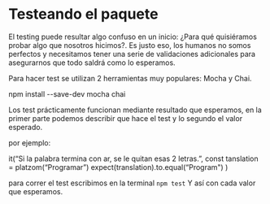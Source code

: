 # Testeando el paquete

El testing puede resultar algo confuso en un inicio: ¿Para qué quisiéramos probar algo que nosotros hicimos?. Es justo eso, los humanos no somos perfectos y necesitamos tener una serie de validaciones adicionales para asegurarnos que todo saldrá como lo esperamos.

Para hacer test se utilizan 2 herramientas muy populares: Mocha y Chai.

npm install --save-dev mocha chai 

Los test prácticamente funcionan mediante resultado que esperamos, en la primer parte podemos describir que hace el test y lo segundo el valor esperado.

por ejemplo:

it(“Si la palabra termina con ar, se le quitan esas 2 letras.”,
  const tanslation = platzom(“Programar”)
  expect(translation).to.equal(“Program")
)

para correr el test escribimos en la terminal `npm test`
Y así con cada valor que esperamos.

